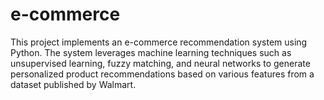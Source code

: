 # e-commerce
This project implements an e-commerce recommendation system using Python. The system leverages machine learning techniques such as unsupervised learning, fuzzy matching, and neural networks to generate personalized product recommendations based on various features from a dataset published by Walmart.
